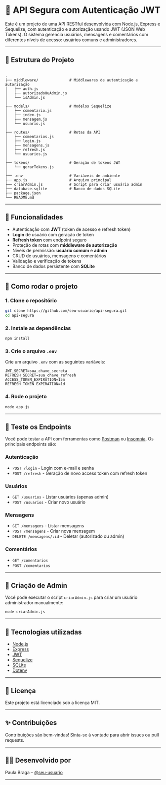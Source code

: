 # 🔐 API Segura com Autenticação JWT

Este é um projeto de uma API RESTful desenvolvida com Node.js, Express e Sequelize, com autenticação e autorização usando JWT (JSON Web Tokens). O sistema gerencia usuários, mensagens e comentários com diferentes níveis de acesso: usuários comuns e administradores.

---

## 🧱 Estrutura do Projeto

```

.
├── middleware/              # Middlewares de autenticação e autorização
│   ├── auth.js
│   ├── autorizadoOuAdmin.js
│   └── isAdmin.js
│
├── models/                  # Modelos Sequelize
│   ├── comentario.js
│   ├── index.js
│   ├── mensagem.js
│   └── usuario.js
│
├── routes/                  # Rotas da API
│   ├── comentarios.js
│   ├── login.js
│   ├── mensagens.js
│   ├── refresh.js
│   └── usuarios.js
│
├── tokens/                  # Geração de tokens JWT
│   └── gerarTokens.js
│
├── .env                     # Variáveis de ambiente
├── app.js                   # Arquivo principal
├── criarAdmin.js            # Script para criar usuário admin
├── database.sqlite          # Banco de dados SQLite
├── package.json
└── README.md

````

---

## 🔑 Funcionalidades

- Autenticação com **JWT** (token de acesso e refresh token)
- **Login** de usuário com geração de token
- **Refresh token** com endpoint seguro
- Proteção de rotas com **middleware de autorização**
- Níveis de permissão: **usuário comum** e **admin**
- CRUD de usuários, mensagens e comentários
- Validação e verificação de tokens
- Banco de dados persistente com **SQLite**

---

## 🚀 Como rodar o projeto

### 1. Clone o repositório

```bash
git clone https://github.com/seu-usuario/api-segura.git
cd api-segura
````

### 2. Instale as dependências

```bash
npm install
```

### 3. Crie o arquivo `.env`

Crie um arquivo `.env` com as seguintes variáveis:

```env
JWT_SECRET=sua_chave_secreta
REFRESH_SECRET=sua_chave_refresh
ACCESS_TOKEN_EXPIRATION=15m
REFRESH_TOKEN_EXPIRATION=1d
```

### 4. Rode o projeto

```bash
node app.js
```

---

## 🧪 Teste os Endpoints

Você pode testar a API com ferramentas como [Postman](https://www.postman.com/) ou [Insomnia](https://insomnia.rest/). Os principais endpoints são:

### Autenticação

* `POST /login` - Login com e-mail e senha
* `POST /refresh` - Geração de novo access token com refresh token

### Usuários

* `GET /usuarios` - Listar usuários (apenas admin)
* `POST /usuarios` - Criar novo usuário

### Mensagens

* `GET /mensagens` - Listar mensagens
* `POST /mensagens` - Criar nova mensagem
* `DELETE /mensagens/:id` - Deletar (autorizado ou admin)

### Comentários

* `GET /comentarios`
* `POST /comentarios`

---

## 👤 Criação de Admin

Você pode executar o script `criarAdmin.js` para criar um usuário administrador manualmente:

```bash
node criarAdmin.js
```

---

## 📌 Tecnologias utilizadas

* [Node.js](https://nodejs.org/)
* [Express](https://expressjs.com/)
* [JWT](https://jwt.io/)
* [Sequelize](https://sequelize.org/)
* [SQLite](https://www.sqlite.org/index.html)
* [Dotenv](https://github.com/motdotla/dotenv)

---

## 📄 Licença

Este projeto está licenciado sob a licença MIT.

---

## ✨ Contribuições

Contribuições são bem-vindas! Sinta-se à vontade para abrir issues ou pull requests.

---

## 🙋‍♀️ Desenvolvido por

Paula Braga – [@seu-usuario](https://github.com/bragpaula)

---
